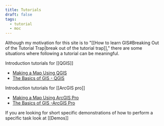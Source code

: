 ```yaml
---
title: Tutorials
draft: false
tags:
  - tutorial
  - moc
---
```

Although my motivation for this site is to "[[How to learn GIS#Breaking Out of the Tutorial Trap|break out of the tutorial trap]]," there are some situations where following a tutorial can be meaningful.

Introduction tutorials for [[QGIS]]
- [Making a Map Using QGIS](https://youtu.be/zR7r84qbGgQ?feature=shared)
- [The Basics of GIS - QGIS](https://youtu.be/4rRHQEWLZT4?feature=shared)

Introduction tutorials for [[ArcGIS pro]]
- [Making a Map Using ArcGIS Pro](https://youtu.be/cjcsDkBNQF0?feature=shared)
- [The Basics of GIS -ArcGIS Pro](https://youtu.be/BFYG9oEV1EE?feature=shared)

If you are looking for short specific demonstrations of how to perform a specific task look at [[Demos]]